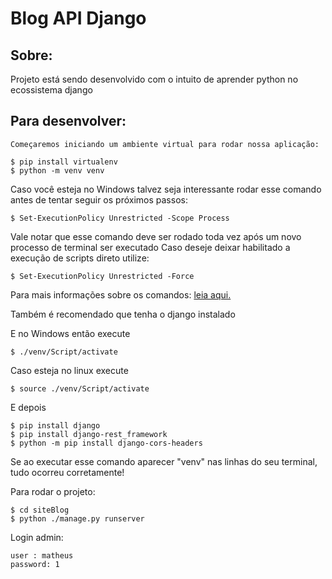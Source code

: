 # Blog API Django

## Sobre:

Projeto está sendo desenvolvido com o intuito de aprender python no ecossistema django

## Para desenvolver:

    Começaremos iniciando um ambiente virtual para rodar nossa aplicação:
    
    $ pip install virtualenv
    $ python -m venv venv


Caso você esteja no Windows talvez seja interessante rodar esse comando
antes de tentar seguir os próximos passos:
    
    $ Set-ExecutionPolicy Unrestricted -Scope Process

Vale notar que esse comando deve ser rodado toda vez após um novo
processo de terminal ser executado
    Caso deseje deixar habilitado a execução de scripts direto utilize:

    $ Set-ExecutionPolicy Unrestricted -Force

Para mais informações sobre os comandos: [leia aqui.](https://stackoverflow.com/questions/18713086/virtualenv-wont-activate-on-windows/18713789)

Também é recomendado que tenha o django instalado

E no Windows então execute 

    $ ./venv/Script/activate

Caso esteja no linux execute

    $ source ./venv/Script/activate

E depois

    $ pip install django
    $ pip install django-rest_framework
    $ python -m pip install django-cors-headers


Se ao executar esse comando aparecer "venv" nas linhas do seu terminal, tudo ocorreu corretamente!

Para rodar o projeto:

    $ cd siteBlog
    $ python ./manage.py runserver

Login admin:
    
    user : matheus
    password: 1